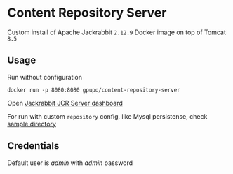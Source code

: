 # Content Repository Server

Custom install of Apache Jackrabbit ``2.12.9`` Docker image on top of Tomcat ``8.5``

## Usage

Run without configuration

    docker run -p 8080:8080 gpupo/content-repository-server

Open [Jackrabbit JCR Server dashboard](https://localhost:8080)

For run with custom ``repository`` config, like Mysql persistense, check [sample directory](https://github.com/gpupo/content-repository-server/tree/master/sample)

## Credentials

Default user is *admin* with *admin* password
